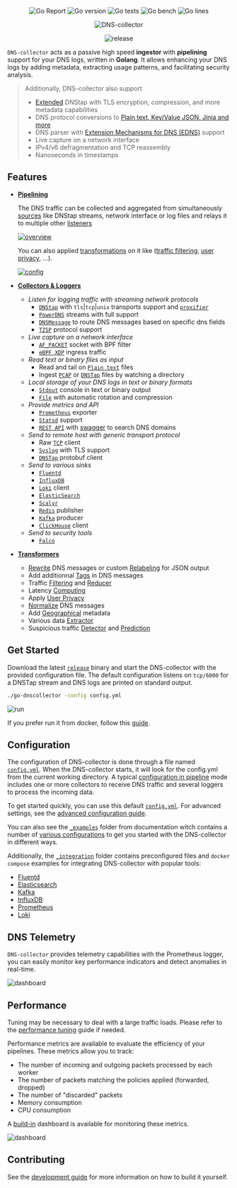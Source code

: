 <p align="center">
<img src="https://goreportcard.com/badge/github.com/dmachard/go-dns-collector" alt="Go Report"/>
<img src="https://img.shields.io/badge/go%20version-min%201.21-green" alt="Go version"/>
<img src="https://img.shields.io/badge/go%20tests-508-green" alt="Go tests"/>
<img src="https://img.shields.io/badge/go%20bench-21-green" alt="Go bench"/>
<img src="https://img.shields.io/badge/go%20lines-31977-green" alt="Go lines"/>
</p>

<p align="center">
<img src="docs/dns-collector_logo.png" alt="DNS-collector"/>
</p>

<p align="center">
<img src="https://img.shields.io/github/v/release/dmachard/go-dnscollector?logo=github&sort=semver" alt="release"/>
</p>

`DNS-collector` acts as a passive high speed **ingestor** with **pipelining** support for your DNS logs, written in **Golang**. It allows enhancing your DNS logs by adding metadata, extracting usage patterns, and facilitating security analysis.

> Additionally, DNS-collector also support
>
> - [Extended](https://github.com/dmachard/go-dns-collector/blob/main/docs/extended_dnstap.md) DNStap with TLS encryption, compression, and more metadata capabilities
> - DNS protocol conversions to [Plain text, Key/Value JSON, Jinja and more](https://github.com/dmachard/go-dns-collector/blob/main/docs/dnsconversions.md)
> - DNS parser with [Extension Mechanisms for DNS (EDNS)](https://github.com/dmachard/go-dns-collector/blob/main/docs/dnsparser.md) support
> - Live capture on a network interface
> - IPv4/v6 defragmentation and TCP reassembly
> - Nanoseconds in timestamps

## Features

- **[Pipelining](./docs/running_mode.md)**

   The DNS traffic can be collected and aggregated from simultaneously [sources](./docs/workers.md) like DNStap streams, network interface or log files and relays it to multiple other [listeners](./docs/workers.md) 

  [![overview](./docs/_images/overview.png)](./docs/running_mode.md)

  You can also applied  [transformations](./docs/transformers.md) on it like ([traffic filtering](./docs/transformers.md#dns-filtering), [user privacy](./docs/transformers.md#user-privacy), ...).

  [![config](./docs/_images/config.png)](./docs/configuration.md)

- **[Collectors & Loggers](./docs/workers.md)**

  - *Listen for logging traffic with streaming network protocols*
    - [`DNStap`](docs/collectors/collector_dnstap.md#dns-tap) with `tls`|`tcp`|`unix` transports support and [`proxifier`](docs/collectors/collector_dnstap.md#dns-tap-proxifier)
    - [`PowerDNS`](docs/collectors/collector_powerdns.md) streams with full  support
    - [`DNSMessage`](docs/collectors/collector_dnsmessage.md) to route DNS messages based on specific dns fields
    - [`TZSP`](docs/collectors/collector_tzsp.md) protocol support
  - *Live capture on a network interface*
    - [`AF_PACKET`](docs/collectors/collector_afpacket.md) socket with BPF filter
    - [`eBPF XDP`](docs/collectors/collector_xdp.md) ingress traffic
  - *Read text or binary files as input*
    - Read and tail on [`Plain text`](docs/collectors/collector_tail.md) files
    - Ingest [`PCAP`](docs/collectors/collector_fileingestor.md) or [`DNSTap`](docs/collectors/collector_fileingestor.md) files by watching a directory
  - *Local storage of your DNS logs in text or binary formats*
    - [`Stdout`](docs/loggers/logger_stdout.md) console in text or binary output
    - [`File`](docs/loggers/logger_file.md) with automatic rotation and compression
  - *Provide metrics and API*
    - [`Prometheus`](docs/loggers/logger_prometheus.md) exporter
    - [`Statsd`](docs/loggers/logger_statsd.md) support
    - [`REST API`](docs/loggers/logger_restapi.md) with [swagger](https://generator.swagger.io/?url=https://raw.githubusercontent.com/dmachard/go-dnscollector/main/docs/swagger.yml) to search DNS domains
  - *Send to remote host with generic transport protocol*
    - Raw [`TCP`](docs/loggers/logger_tcp.md) client
    - [`Syslog`](docs/loggers/logger_syslog.md) with TLS support
    - [`DNSTap`](docs/loggers/logger_dnstap.md) protobuf client
  - *Send to various sinks*
    - [`Fluentd`](docs/loggers/logger_fluentd.md)
    - [`InfluxDB`](docs/loggers/logger_influxdb.md)
    - [`Loki`](docs/loggers/logger_loki.md) client
    - [`ElasticSearch`](docs/loggers/logger_elasticsearch.md)
    - [`Scalyr`](docs/loggers/logger_scalyr.md)
    - [`Redis`](docs/loggers/logger_redis.md) publisher
    - [`Kafka`](docs/loggers/logger_kafka.md) producer
    - [`ClickHouse`](docs/loggers/logger_clickhouse.md) client
  - *Send to security tools*
    - [`Falco`](docs/loggers/logger_falco.md)

- **[Transformers](./docs/transformers.md)**

  - [Rewrite](docs/transformers/transform_rewrite.md) DNS messages or custom [Relabeling](docs/transformers/transform_relabeling.md) for JSON output
  - Add additionnal [Tags](docs/transformers/transform_atags.md) in DNS messages
  - Traffic [Filtering](docs/transformers/transform_trafficfiltering.md) and [Reducer](docs/transformers/transform_trafficreducer.md)
  - Latency [Computing](docs/transformers/transform_latency.md)
  - Apply [User Privacy](docs/transformers/transform_userprivacy.md)
  - [Normalize](docs/transformers/transform_normalize.md) DNS messages
  - Add [Geographical](docs/transformers/transform_geoip.md) metadata
  - Various data [Extractor](docs/transformers/transform_dataextractor.md)
  - Suspicious traffic [Detector](docs/transformers/transform_suspiciousdetector.md) and [Prediction](docs/transformers/transform_trafficprediction.md)

## Get Started

Download the latest [`release`](https://github.com/dmachard/go-dns-collector/releases) binary and start the DNS-collector with the provided configuration file. The default configuration listens on `tcp/6000` for a DNSTap stream and DNS logs are printed on standard output.

```bash
./go-dnscollector -config config.yml
```

![run](docs/_images/terminal.gif)

If you prefer run it from docker, follow this [guide](./docs/docker.md).

## Configuration

The configuration of DNS-collector is done through a file named [`config.yml`](config.yml). 
When the DNS-collector starts, it will look for the config.yml from the current working directory.
A typical [configuration in pipeline](./running_mode.md) mode includes one or more collectors to receive DNS traffic and several loggers to process the incoming data. 

To get started quickly, you can use this default [`config.yml`](config.yml).
For advanced settings, see the [advanced configuration guide](./docs/advanced_config.md).

You can also see  the [`_examples`](./docs/_examples) folder from documentation witch contains a number of [various configurations](./docs/examples.md) to get you started with the DNS-collector in different ways.

Additionally, the [`_integration`](./docs/_integration) folder contains preconfigured files and `docker compose` examples
for integrating DNS-collector with popular tools:

- [Fluentd](./docs/_integration/fluentd/README.md)
- [Elasticsearch](./docs/_integration/elasticsearch/README.md)
- [Kafka](./docs/_integration/kafka/README.md)
- [InfluxDB](./docs/_integration/influxdb/README.md)
- [Prometheus](./docs/_integration/prometheus/README.md)
- [Loki](./docs/_integration/loki/README.md)

## DNS Telemetry

`DNS-collector` provides telemetry capabilities with the Prometheus logger, 
you can easily monitor key performance indicators and detect anomalies in real-time.

![dashboard](docs/_images/dashboard_prometheus.png)

## Performance

Tuning may be necessary to deal with a large traffic loads.
Please refer to the [performance tuning](./docs/performance.md) guide if needed.

Performance metrics are available to evaluate the efficiency of your pipelines. These metrics allow you to track:
- The number of incoming and outgoing packets processed by each worker
- The number of packets matching the policies applied (forwarded, dropped)
- The number of "discarded" packets
- Memory consumption
- CPU consumption

A [build-in](./docs/dashboards/grafana_exporter.json) dashboard is available for monitoring these metrics.

![dashboard](docs/_images/dashboard_global.png)

## Contributing

See the [development guide](./docs/development.md) for more information on how to build it yourself.
